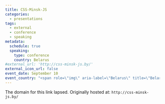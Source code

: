 ```yaml
---
title: CSS-Minsk-JS
categories:
  - presentations
tags:
  - external
  - conference
  - speaking
metadata:
  schedule: true
  speaking:
    type: conference
    country: Belarus
#external_url: 'http://css-minsk-js.by/'
external_icon_url: false
event_date: September 10
event_country: "<span role=\"img\" aria-label=\"Belarus\" title=\"Belarus\">\U0001F1E7\U0001F1FE</span>"
---
```

The domain for this link lapsed. Originally hosted at: `http://css-minsk-js.by/`
